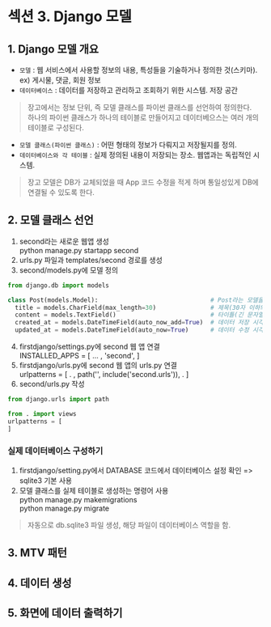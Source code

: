 # 섹션 3. Django 모델
## 1. Django 모델 개요
* `모델` : 웹 서비스에서 사용할 정보의 내용, 특성들을 기술하거나 정의한 것(스키마). ex) 게시물, 댓글, 회원 정보
* `데이터베이스` : 데이터를 저장하고 관리하고 조회하기 위한 시스템. 저장 공간
> 장고에서는 정보 단위, 즉 모델 클래스를 파이썬 클래스를 선언하여 정의한다.</br>
> 하나의 파이썬 클래스가 하나의 테이블로 만들어지고 데이터베으스는 여러 개의 테이블로 구성된다.

* `모델 클래스(파이썬 클래스)` : 어떤 형태의 정보가 다뤄지고 저장될지를 정의.
* `데이터베이스와 각 테이블` : 실제 정의된 내용이 저장되는 장소. 웹앱과는 독립적인 시스템.
> 장고 모델은 DB가 교체되었을 때 App 코드 수정을 적게 하며 통일성있게 DB에 연결될 수 있도록 한다.</br>

## 2. 모델 클래스 선언
1. second라는 새로운 웹앱 생성  
  python manage.py startapp second
2. urls.py 파일과 templates/second 경로를 생성  
3. second/models.py에 모델 정의  
  ```python
  from django.db import models
  
  class Post(models.Model):                               # Post라는 모델을 정의
    title = models.CharField(max_length=30)               # 제목(30자 이하의 문자열)
    content = models.TextField()                          # 타이틀(긴 문자열)
    created_at = models.DateTimeField(auto_now_add=True)  # 데이터 저장 시각
    updated_at = models.DateTimeField(auto_now=True)      # 데이터 수정 시각
  ```
4. firstdjango/settings.py에 second 웹 앱 연결  
  INSTALLED_APPS = [ ... , 'second', ]
5. firstdjango/urls.py에 second 웹 앱의 urls.py 연결  
  urlpatterns = [ . , path('', include('second.urls')), . ]
6. second/urls.py 작성  
  ```python
  from django.urls import path
  
  from . import views
  urlpatterns = [
  ]
  ```
### 실제 데이터베이스 구성하기
1. firstdjango/setting.py에서 DATABASE 코드에서 데이터베이스 설정 확인 => sqlite3 기본 사용  
2. 모델 클래스를 실제 테이블로 생성하는 명령어 사용  
  python manage.py makemigrations </br>
  python manage.py migrate
  > 자동으로 db.sqlite3 파일 생성, 해당 파일이 데이터베이스 역할을 함.

## 3. MTV 패턴
## 4. 데이터 생성
## 5. 화면에 데이터 출력하기
